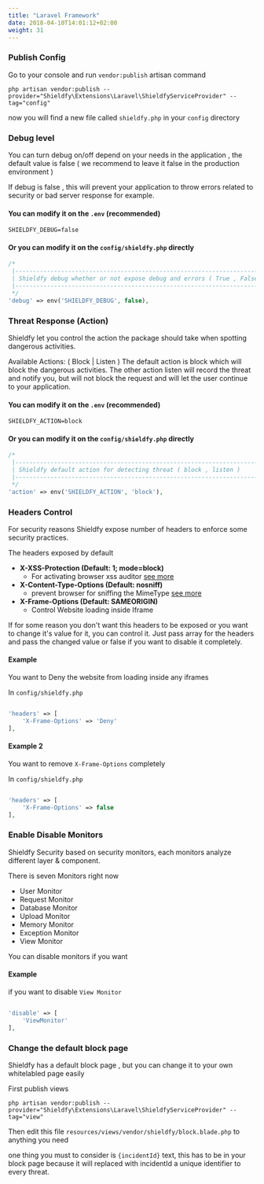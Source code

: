```yaml
---
title: "Laravel Framework"
date: 2018-04-10T14:01:12+02:00
weight: 31
---
```


### Publish Config

Go to your console and run `vendor:publish` artisan command
```shell
php artisan vendor:publish --provider="Shieldfy\Extensions\Laravel\ShieldfyServiceProvider" --tag="config"
```
now you will find a new file called `shieldfy.php` in your `config` directory


### Debug level

You can turn debug on/off depend on your needs in the application , the default value is false ( we recommend to leave it false in the production environment )

If debug is false , this will prevent your application to throw errors related to security or bad server response for example.

#### You can modify it on the `.env` (recommended)

```
SHIELDFY_DEBUG=false
```

#### Or you can modify it on the `config/shieldfy.php` directly

```php
/*
 |--------------------------------------------------------------------------
 | Shieldfy debug whether or not expose debug and errors ( True , False )
 |--------------------------------------------------------------------------
 */
'debug' => env('SHIELDFY_DEBUG', false),
```

### Threat Response (Action)

Shieldfy let you control the action the package should take when spotting dangerous activities.

Available Actions: ( Block | Listen ) The default action is block which will block the dangerous activities. The other action listen will record the threat and notify you, but will not block the request and will let the user continue to your application.

#### You can modify it on the `.env` (recommended)

```
SHIELDFY_ACTION=block
```

#### Or you can modify it on the `config/shieldfy.php` directly

```php
/*
 |--------------------------------------------------------------------------
 | Shieldfy default action for detecting threat ( block , listen )
 |--------------------------------------------------------------------------
 */
'action' => env('SHIELDFY_ACTION', 'block'),
```



### Headers Control

For security reasons Shieldfy expose number of headers to enforce some security practices.

The headers exposed by default

- **X-XSS-Protection (Default: 1; mode=block)**
    - For activating browser xss auditor [see more](https://developer.mozilla.org/en-US/docs/Web/HTTP/Headers/X-XSS-Protection)
- **X-Content-Type-Options (Default: nosniff)**
    - prevent browser for sniffing the MimeType [see more](https://developer.mozilla.org/en-US/docs/Web/HTTP/Headers/X-Content-Type-Options)
- **X-Frame-Options (Default: SAMEORIGIN)**
    - Control Website loading inside Iframe

If for some reason you don't want this headers to be exposed or you want to change it's value for it, you can control it. Just pass array for the headers and pass the changed value or false if you want to disable it completely.

#### Example

You want to Deny the website from loading inside any iframes

In `config/shieldfy.php`

```php

'headers' => [
    'X-Frame-Options' => 'Deny'
],
```

#### Example 2

You want to remove `X-Frame-Options` completely

In `config/shieldfy.php`

```php

'headers' => [
    'X-Frame-Options' => false
],
```


### Enable Disable Monitors

Shieldfy Security based on security monitors, each monitors analyze different layer & component.

There is seven Monitors right now

- User Monitor
- Request Monitor
- Database Monitor
- Upload Monitor
- Memory Monitor
- Exception Monitor
- View Monitor

You can disable monitors if you want

#### Example

if you want to disable `View Monitor`

```php

'disable' => [
    'ViewMonitor'
],
```


### Change the default block page

Shieldfy has a default block page , but you can change it to your own whitelabled page easily

First publish views

```shell
php artisan vendor:publish --provider="Shieldfy\Extensions\Laravel\ShieldfyServiceProvider" --tag="view"
```

Then edit this file `resources/views/vendor/shieldfy/block.blade.php` to anything you need

one thing you must to consider is `{incidentId}` text, this has to be in your block page because it will replaced with incidentId a unique identifier to every threat.
